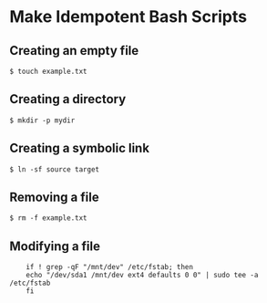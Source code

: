 # Make Idempotent Bash Scripts

## Creating an empty file

    $ touch example.txt

## Creating a directory

    $ mkdir -p mydir

## Creating a symbolic link

    $ ln -sf source target

## Removing a file

    $ rm -f example.txt

## Modifying a file

```
    if ! grep -qF "/mnt/dev" /etc/fstab; then
    echo "/dev/sda1 /mnt/dev ext4 defaults 0 0" | sudo tee -a /etc/fstab
    fi
```
